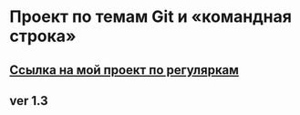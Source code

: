 # Проект по темам Git и «командная строка»


## [Ссылка на мой проект по регуляркам](https://ordanan.github.io/validation/index.html)
## ver 1.3
